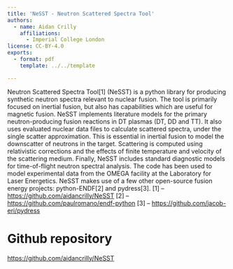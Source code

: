 ```yaml
---
title: 'NeSST - Neutron Scattered Spectra Tool'
authors:
  - name: Aidan Crilly
    affiliations:
      - Imperial College London
license: CC-BY-4.0
exports:
  - format: pdf
    template: ../../template

---
```


Neutron Scattered Spectra Tool[1] (NeSST) is a python library for producing synthetic neutron spectra relevant to nuclear fusion. The tool is primarily focused on inertial fusion, but also has capabilities which are useful for magnetic fusion. NeSST implements literature models for the primary neutron-producing fusion reactions in DT plasmas (DT, DD and TT). It also uses evaluated nuclear data files to calculate scattered spectra, under the single scatter approximation. This is essential in inertial fusion to model the downscatter of neutrons in the target. Scattering is computed using relativistic corrections and the effects of finite temperature and velocity of the scattering medium. Finally, NeSST includes standard diagnostic models for time-of-flight neutron spectral analysis. The code has been used to model experimental data from the OMEGA facility at the Laboratory for Laser Energetics. NeSST makes use of a few other open-source fusion energy projects: python-ENDF[2] and pydress[3].
[1] – https://github.com/aidancrilly/NeSST
[2] – https://github.com/paulromano/endf-python
[3] – https://github.com/jacob-eri/pydress


# Github repository
https://github.com/aidancrilly/NeSST

